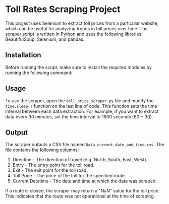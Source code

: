 # Toll Rates Scraping Project

This project uses Selenium to extract toll prices from a particular website, which can be useful for analyzing trends in toll prices over time. The scraper script is written in Python and uses the following libraries: BeautifulSoup, Selenium, and pandas.

## Installation

Before running the script, make sure to install the required modules by running the following command:


## Usage

To use the scraper, open the `toll_price_scraper.py` file and modify the `time.sleep()` function on the last line of code. This function sets the time interval between each data extraction. For example, if you want to extract data every 30 minutes, set the time interval to 1800 seconds (60 * 30).

## Output

The scraper outputs a CSV file named `Data_current_date_and_time.csv`. The file contains the following columns:

1. Direction - The direction of travel (e.g. North, South, East, West).
2. Entry - The entry point for the toll road.
3. Exit - The exit point for the toll road.
4. Toll Price - The price of the toll for the specified route.
5. Current Datetime - The date and time at which the data was scraped.

If a route is closed, the scraper may return a "NaN" value for the toll price. This indicates that the route was not operational at the time of scraping.
